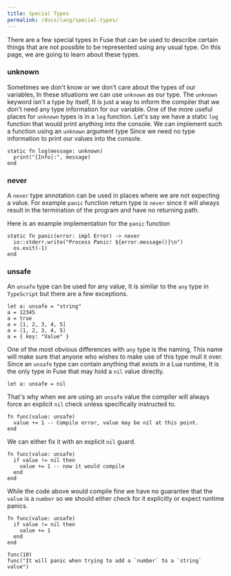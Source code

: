 ```yaml
---
title: Special Types
permalink: /docs/lang/special-types/
---
```


There are a few special types in Fuse that can be used to describe certain things that are not possible to be represented using any usual type. On this page, we are going to learn about these types.

### unknown

Sometimes we don't know or we don't care about the types of our variables, In these situations we can use `unknown` as our type.
The `unknown` keyword isn't a type by itself, It is just a way to inform the compiler that we don't need any type information for our variable.
One of the more useful places for `unknown` types is in a `log` function. Let's say we have a static `log` function that would print anything into the console. We can implement such a function using an `unknown` argument type Since we need no type information to print our values into the console.

```fuse
static fn log(message: unknown)
  print("[Info]:", message)
end
```

### never

A `never` type annotation can be used in places where we are not expecting a value. For example `panic` function return type is `never` since it will always result in the termination of the program and have no returning path.

Here is an example implementation for the `panic` function

```fuse
static fn panic(error: impl Error) -> never
  io::stderr.write("Process Panic! ${error.message()}\n")
  os.exit(-1)
end
```

### unsafe

An `unsafe` type can be used for any value, It is similar to the `any` type in `TypeScript` but there are a few exceptions.

```fuse
let a: unsafe = "string"
a = 12345
a = true
a = [1, 2, 3, 4, 5]
a = (1, 2, 3, 4, 5)
a = { key: "Value" }
```

One of the most obvious differences with `any` type is the naming, This name will make sure that anyone who wishes to make use of this type mull it over.
Since an `unsafe` type can contain anything that exists in a Lua runtime, It is the only type in Fuse that may hold a `nil` value directly.

```fuse
let a: unsafe = nil
```

That's why when we are using an `unsafe` value the compiler will always force an explicit `nil` check unless specifically instructed to.

```fuse
fn func(value: unsafe)
  value += 1 -- Compile error, value may be nil at this point.
end
```
We can either fix it with an explicit `nil` guard.

```fuse
fn func(value: unsafe)
  if value != nil then
    value += 1 -- now it would compile
  end
end
```

While the code above would compile fine we have no guarantee that the `value` is a `number` so we should either check for it explicitly or expect runtime panics.

```fuse
fn func(value: unsafe)
  if value != nil then
    value += 1
  end
end

func(10)
func("It will panic when trying to add a `number` to a `string` value")
```

